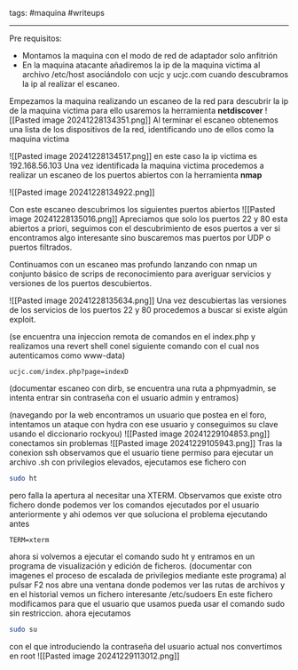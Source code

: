 tags: #maquina #writeups

---
Pre requisitos:
- Montamos la maquina con el modo de red de adaptador solo anfitrión
- En la maquina atacante añadiremos la ip de la maquina victima al archivo /etc/host asociándolo con ucjc y ucjc.com cuando descubramos la ip al realizar el escaneo.

Empezamos la maquina realizando un escaneo de la red para descubrir la ip de la maquina victima para ello usaremos la herramienta **netdiscover** 
![[Pasted image 20241228134351.png]]
Al terminar el escaneo obtenemos una lista de los dispositivos de la red, identificando uno de ellos como la maquina victima

![[Pasted image 20241228134517.png]]
en este caso la ip victima es 192.168.56.103
Una vez identificada la maquina victima procedemos a realizar un escaneo de los puertos abiertos con la herramienta **nmap** 

![[Pasted image 20241228134922.png]]

Con este escaneo descubrimos los siguientes puertos abiertos
![[Pasted image 20241228135016.png]]
Apreciamos que solo los puertos 22 y 80 esta abiertos a priori, seguimos con el descubrimiento de esos puertos a ver si encontramos algo interesante sino buscaremos mas puertos por UDP o puertos filtrados.

Continuamos con un escaneo mas profundo lanzando con nmap un conjunto básico de scrips de reconocimiento para averiguar servicios y versiones de los puertos descubiertos.

![[Pasted image 20241228135634.png]]
Una vez descubiertas las versiones de los servicios de los puertos 22 y 80 procedemos a buscar si existe algún exploit. 



(se encuentra una injeccion remota de comandos en el index.php y realizamos una revert shell conel siguiente comando con el cual nos autenticamos como www-data)
```
ucjc.com/index.php?page=indexD
```


(documentar escaneo con dirb, se encuentra una ruta a phpmyadmin, se intenta entrar sin contraseña con el usuario admin y entramos)

(navegando por la web encontramos un usuario que postea en el foro, intentamos un ataque con hydra con ese usuario y conseguimos su clave usando el diccionario rockyou)
![[Pasted image 20241229104853.png]]
conectamos sin problemas
![[Pasted image 20241229105943.png]]
Tras la conexion ssh observamos que el usuario tiene permiso para ejecutar un archivo .sh con privilegios elevados, ejecutamos ese fichero con
```bash
sudo ht
```
pero falla la apertura al necesitar una XTERM.
Observamos que existe otro fichero donde podemos ver los comandos ejecutados por el usuario anteriormente y ahi odemos ver que soluciona el problema ejecutando antes
```
TERM=xterm
```
ahora si volvemos a ejecutar el comando sudo ht y entramos en un programa de visualización y edición de ficheros.
(documentar con imagenes el proceso de escalada de privilegios mediante este programa)
al pulsar F2 nos abre una ventana donde podemos ver las rutas de archivos y en el historial vemos un fichero interesante /etc/sudoers
En este fichero modificamos para que el usuario que usamos pueda usar el comando sudo sin restriccion.
ahora ejecutamos 
```bash
sudo su
```
con el que introduciendo la contraseña del usuario actual nos convertimos en root
![[Pasted image 20241229113012.png]]
